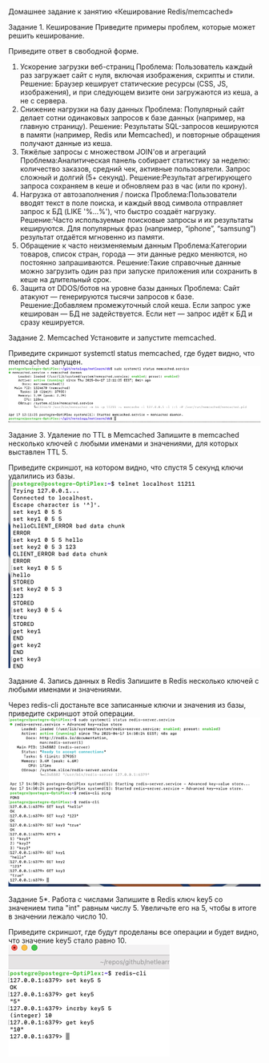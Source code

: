 Домашнее задание к занятию «Кеширование Redis/memcached»

Задание 1. Кеширование
Приведите примеры проблем, которые может решить кеширование.

Приведите ответ в свободной форме.

1. Ускорение загрузки веб-страниц
Проблема: Пользователь каждый раз загружает сайт с нуля, включая изображения, скрипты и стили.
Решение: Браузер кеширует статические ресурсы (CSS, JS, изображения), и при следующем визите они загружаются из кеша, а не с сервера.
2. Снижение нагрузки на базу данных
Проблема: Популярный сайт делает сотни одинаковых запросов к базе данных (например, на главную страницу).
Решение: Результаты SQL-запросов кешируются в памяти (например, Redis или Memcached), и повторные обращения получают данные из кеша.
3. Тяжёлые запросы с множеством JOIN'ов и агрегаций
Проблема:Аналитическая панель собирает статистику за неделю: количество заказов, средний чек, активные пользователи.
Запрос сложный и долгий (5+ секунд).
Решение:Результат агрегирующего запроса сохраняем в кеше и обновляем раз в час (или по крону).
4. Нагрузка от автозаполнения / поиска
Проблема:Пользователи вводят текст в поле поиска, и каждый ввод символа отправляет запрос к БД (LIKE '%...%'), что быстро создаёт нагрузку.
Решение:Часто используемые поисковые запросы и их результаты кешируются.
Для популярных фраз (например, “iphone”, “samsung”) результат отдаётся мгновенно из памяти.
5. Обращение к часто неизменяемым данным
Проблема:Категории товаров, список стран, города — эти данные редко меняются, но постоянно запрашиваются.
Решение:Такие справочные данные можно загрузить один раз при запуске приложения или сохранить в кеше на длительный срок.
6. Защита от DDOS/ботов на уровне базы данных
Проблема: Сайт атакуют — генерируются тысячи запросов к базе.
Решение:Добавляем промежуточный слой кеша.
Если запрос уже кеширован — БД не задействуется.
Если нет — запрос идёт к БД и сразу кешируется.


Задание 2. Memcached
Установите и запустите memcached.

Приведите скриншот systemctl status memcached, где будет видно, что memcached запущен.
![Задание 2](https://github.com/postegre/netlearn/blob/main/db/hw-11.2/Task-11.2.png)   



Задание 3. Удаление по TTL в Memcached
Запишите в memcached несколько ключей с любыми именами и значениями, для которых выставлен TTL 5.

Приведите скриншот, на котором видно, что спустя 5 секунд ключи удалились из базы.
![Задание 3](https://github.com/postegre/netlearn/blob/main/db/hw-11.2/Task-11.3.png)



Задание 4. Запись данных в Redis
Запишите в Redis несколько ключей с любыми именами и значениями.

Через redis-cli достаньте все записанные ключи и значения из базы, приведите скриншот этой операции.
![Задание 4](https://github.com/postegre/netlearn/blob/main/db/hw-11.2/Task-11.4.png)


Задание 5*. Работа с числами
Запишите в Redis ключ key5 со значением типа "int" равным числу 5. Увеличьте его на 5, чтобы в итоге в значении лежало число 10.

Приведите скриншот, где будут проделаны все операции и будет видно, что значение key5 стало равно 10.
![Задание 5](https://github.com/postegre/netlearn/blob/main/db/hw-11.2/Task-11.5.png)
